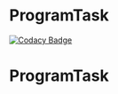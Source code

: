 # ProgramTask
[![Codacy Badge](https://api.codacy.com/project/badge/Grade/330c77bb240d46e5bb51d3570f82fba0)](https://www.codacy.com/app/YuliaShevchenko137/ProgramTask?utm_source=github.com&amp;utm_medium=referral&amp;utm_content=YuliaShevchenko137/ProgramTask&amp;utm_campaign=Badge_Grade)
# ProgramTask
